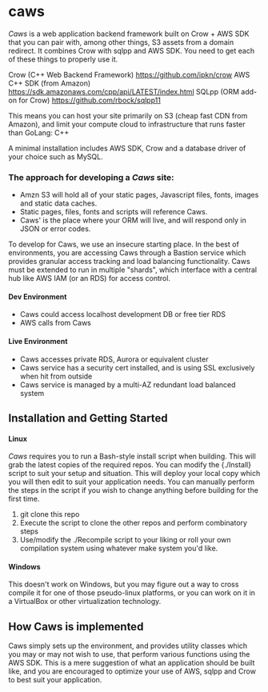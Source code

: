 # caws
_Caws_ is a web application backend framework built on Crow + AWS SDK that you can pair with, among other things, S3 assets from a domain redirect.  It combines Crow with sqlpp and AWS SDK.  You need to get each of these things to properly use it.

Crow (C++ Web Backend Framework) https://github.com/ipkn/crow
AWS C++ SDK (from Amazon) https://sdk.amazonaws.com/cpp/api/LATEST/index.html
SQLpp (ORM add-on for Crow) https://github.com/rbock/sqlpp11

This means you can host your site primarily on S3 (cheap fast CDN from Amazon), and limit your compute cloud to infrastructure that runs faster than GoLang: C++

A minimal installation includes AWS SDK, Crow and a database driver of your choice such as MySQL.

### The approach for developing a _Caws_ site:

* Amzn S3 will hold all of your static pages, Javascript files, fonts, images and static data caches. 
* Static pages, files, fonts and scripts will reference Caws.
* Caws' is the place where your ORM will live, and will respond only in JSON or error codes.

To develop for Caws, we use an insecure starting place.  In the best of environments, you are accessing Caws through a Bastion service which provides granular access tracking and load balancing functionality.  Caws must be extended to run in multiple "shards", which interface with a central hub like AWS IAM (or an RDS) for access control.

#### Dev Environment

* Caws could access localhost development DB or free tier RDS
* AWS calls from Caws

#### Live Environment

* Caws accesses private RDS, Aurora or equivalent cluster
* Caws service has a security cert installed, and is using SSL exclusively when hit from outside
* Caws service is managed by a multi-AZ redundant load balanced system

## Installation and Getting Started

#### Linux

_Caws_ requires you to run a Bash-style install script when building.  This will grab the latest copies of the required repos.  You can modify the {./Install} script to suit your setup and situation.  This will deploy your local copy which you will then edit to suit your application needs. You can manually perform the steps in the script if you wish to change anything before building for the first time.

1. git clone this repo
2. Execute the script to clone the other repos and perform combinatory steps
3. Use/modify the ./Recompile script to your liking or roll your own compilation system using whatever make system you'd like.

#### Windows

This doesn't work on Windows, but you may figure out a way to cross compile it for one of those pseudo-linux platforms, or you can work on it in a VirtualBox or other virtualization technology.

## How Caws is implemented

Caws simply sets up the environment, and provides utility classes which you may or may not wish to use, that perform various functions using the AWS SDK.  This is a mere suggestion of what an application should be built like, and you are encouraged to optimize your use of AWS, sqlpp and Crow to best suit your application.

